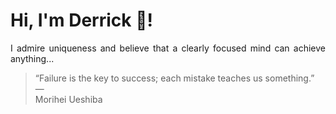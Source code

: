 # Hi, I'm Derrick 👋!
<p align="justify">I admire uniqueness and believe that a clearly focused mind can achieve anything...</p> 
<!-- #quote-start -->
<blockquote>&ldquo;Failure is the key to success; each mistake teaches us something.&rdquo; &mdash; <footer>Morihei Ueshiba</footer></blockquote>
<!-- #quote-end -->
